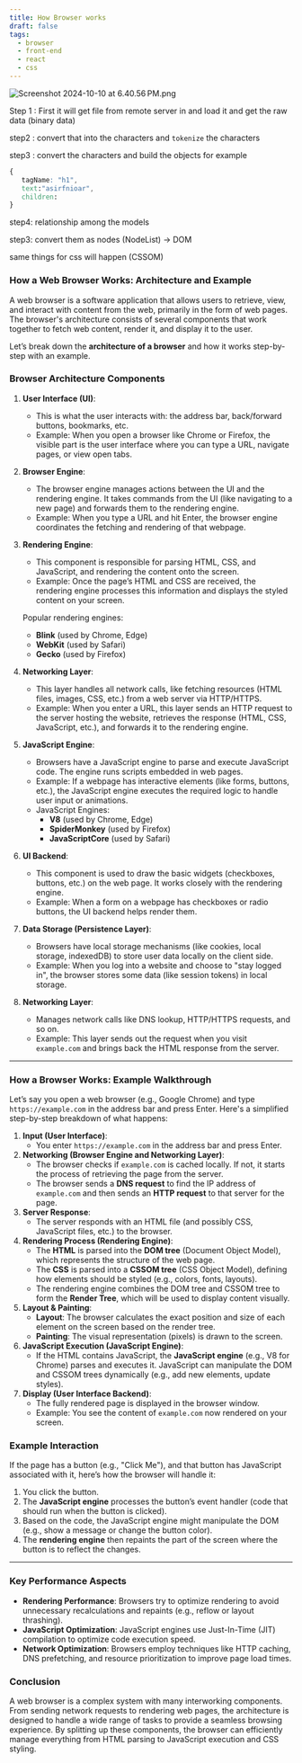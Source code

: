 ```yaml
---
title: How Browser works
draft: false
tags:
  - browser
  - front-end
  - react
  - css
---
```



![Screenshot 2024-10-10 at 6.40.56 PM.png](Screenshot_2024-10-10_at_6.40.56_PM.png)

Step 1 : First it will get file from remote server in and load  it and get the raw data (binary data)

step2 : convert that into the characters and `tokenize` the characters 

step3 : convert the characters and build the objects for example 

```css
{
   tagName: "h1",
   text:"asirfnioar",
   children:
}
```

step4: relationship among the models

step3: convert them as nodes (NodeList) → DOM

same things for css will happen (CSSOM)

### How a Web Browser Works: Architecture and Example

A web browser is a software application that allows users to retrieve, view, and interact with content from the web, primarily in the form of web pages. The browser's architecture consists of several components that work together to fetch web content, render it, and display it to the user.

Let’s break down the **architecture of a browser** and how it works step-by-step with an example.

### Browser Architecture Components

1. **User Interface (UI)**:
    - This is what the user interacts with: the address bar, back/forward buttons, bookmarks, etc.
    - Example: When you open a browser like Chrome or Firefox, the visible part is the user interface where you can type a URL, navigate pages, or view open tabs.
2. **Browser Engine**:
    - The browser engine manages actions between the UI and the rendering engine. It takes commands from the UI (like navigating to a new page) and forwards them to the rendering engine.
    - Example: When you type a URL and hit Enter, the browser engine coordinates the fetching and rendering of that webpage.
3. **Rendering Engine**:
    - This component is responsible for parsing HTML, CSS, and JavaScript, and rendering the content onto the screen.
    - Example: Once the page’s HTML and CSS are received, the rendering engine processes this information and displays the styled content on your screen.
    
    Popular rendering engines:
    
    - **Blink** (used by Chrome, Edge)
    - **WebKit** (used by Safari)
    - **Gecko** (used by Firefox)
4. **Networking Layer**:
    - This layer handles all network calls, like fetching resources (HTML files, images, CSS, etc.) from a web server via HTTP/HTTPS.
    - Example: When you enter a URL, this layer sends an HTTP request to the server hosting the website, retrieves the response (HTML, CSS, JavaScript, etc.), and forwards it to the rendering engine.
5. **JavaScript Engine**:
    - Browsers have a JavaScript engine to parse and execute JavaScript code. The engine runs scripts embedded in web pages.
    - Example: If a webpage has interactive elements (like forms, buttons, etc.), the JavaScript engine executes the required logic to handle user input or animations.
    - JavaScript Engines:
        - **V8** (used by Chrome, Edge)
        - **SpiderMonkey** (used by Firefox)
        - **JavaScriptCore** (used by Safari)
6. **UI Backend**:
    - This component is used to draw the basic widgets (checkboxes, buttons, etc.) on the web page. It works closely with the rendering engine.
    - Example: When a form on a webpage has checkboxes or radio buttons, the UI backend helps render them.
7. **Data Storage (Persistence Layer)**:
    - Browsers have local storage mechanisms (like cookies, local storage, indexedDB) to store user data locally on the client side.
    - Example: When you log into a website and choose to "stay logged in", the browser stores some data (like session tokens) in local storage.
8. **Networking Layer**:
    - Manages network calls like DNS lookup, HTTP/HTTPS requests, and so on.
    - Example: This layer sends out the request when you visit `example.com` and brings back the HTML response from the server.

---

### How a Browser Works: Example Walkthrough

Let’s say you open a web browser (e.g., Google Chrome) and type `https://example.com` in the address bar and press Enter. Here's a simplified step-by-step breakdown of what happens:

1. **Input (User Interface)**:
    - You enter `https://example.com` in the address bar and press Enter.
2. **Networking (Browser Engine and Networking Layer)**:
    - The browser checks if `example.com` is cached locally. If not, it starts the process of retrieving the page from the server.
    - The browser sends a **DNS request** to find the IP address of `example.com` and then sends an **HTTP request** to that server for the page.
3. **Server Response**:
    - The server responds with an HTML file (and possibly CSS, JavaScript files, etc.) to the browser.
4. **Rendering Process (Rendering Engine)**:
    - The **HTML** is parsed into the **DOM tree** (Document Object Model), which represents the structure of the web page.
    - The **CSS** is parsed into a **CSSOM tree** (CSS Object Model), defining how elements should be styled (e.g., colors, fonts, layouts).
    - The rendering engine combines the DOM tree and CSSOM tree to form the **Render Tree**, which will be used to display content visually.
5. **Layout & Painting**:
    - **Layout**: The browser calculates the exact position and size of each element on the screen based on the render tree.
    - **Painting**: The visual representation (pixels) is drawn to the screen.
6. **JavaScript Execution (JavaScript Engine)**:
    - If the HTML contains JavaScript, the **JavaScript engine** (e.g., V8 for Chrome) parses and executes it. JavaScript can manipulate the DOM and CSSOM trees dynamically (e.g., add new elements, update styles).
7. **Display (User Interface Backend)**:
    - The fully rendered page is displayed in the browser window.
    - Example: You see the content of `example.com` now rendered on your screen.

### Example Interaction

If the page has a button (e.g., "Click Me"), and that button has JavaScript associated with it, here’s how the browser will handle it:

1. You click the button.
2. The **JavaScript engine** processes the button’s event handler (code that should run when the button is clicked).
3. Based on the code, the JavaScript engine might manipulate the DOM (e.g., show a message or change the button color).
4. The **rendering engine** then repaints the part of the screen where the button is to reflect the changes.

---

### Key Performance Aspects

- **Rendering Performance**: Browsers try to optimize rendering to avoid unnecessary recalculations and repaints (e.g., reflow or layout thrashing).
- **JavaScript Optimization**: JavaScript engines use Just-In-Time (JIT) compilation to optimize code execution speed.
- **Network Optimization**: Browsers employ techniques like HTTP caching, DNS prefetching, and resource prioritization to improve page load times.

### Conclusion

A web browser is a complex system with many interworking components. From sending network requests to rendering web pages, the architecture is designed to handle a wide range of tasks to provide a seamless browsing experience. By splitting up these components, the browser can efficiently manage everything from HTML parsing to JavaScript execution and CSS styling.